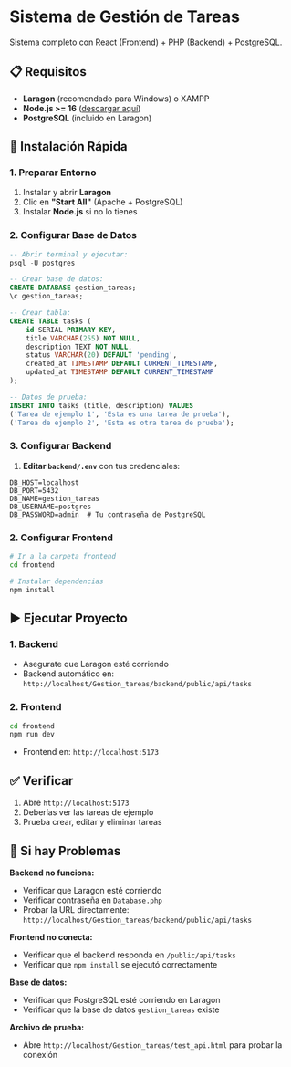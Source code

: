 # Sistema de Gestión de Tareas

Sistema completo con React (Frontend) + PHP (Backend) + PostgreSQL.

## 📋 Requisitos

- **Laragon** (recomendado para Windows) o XAMPP
- **Node.js >= 16** ([descargar aquí](https://nodejs.org/))
- **PostgreSQL** (incluido en Laragon)

## 🚀 Instalación Rápida

### 1. Preparar Entorno

1. Instalar y abrir **Laragon**
2. Clic en **"Start All"** (Apache + PostgreSQL)
3. Instalar **Node.js** si no lo tienes

### 2. Configurar Base de Datos

```sql
-- Abrir terminal y ejecutar:
psql -U postgres

-- Crear base de datos:
CREATE DATABASE gestion_tareas;
\c gestion_tareas;

-- Crear tabla:
CREATE TABLE tasks (
    id SERIAL PRIMARY KEY,
    title VARCHAR(255) NOT NULL,
    description TEXT NOT NULL,
    status VARCHAR(20) DEFAULT 'pending',
    created_at TIMESTAMP DEFAULT CURRENT_TIMESTAMP,
    updated_at TIMESTAMP DEFAULT CURRENT_TIMESTAMP
);

-- Datos de prueba:
INSERT INTO tasks (title, description) VALUES
('Tarea de ejemplo 1', 'Esta es una tarea de prueba'),
('Tarea de ejemplo 2', 'Esta es otra tarea de prueba');
```

### 3. Configurar Backend

1. **Editar `backend/.env`** con tus credenciales:

```env
DB_HOST=localhost
DB_PORT=5432
DB_NAME=gestion_tareas
DB_USERNAME=postgres
DB_PASSWORD=admin  # Tu contraseña de PostgreSQL
```

### 2. Configurar Frontend

```bash
# Ir a la carpeta frontend
cd frontend

# Instalar dependencias
npm install
```

## ▶️ Ejecutar Proyecto

### 1. Backend

- Asegurate que Laragon esté corriendo
- Backend automático en: `http://localhost/Gestion_tareas/backend/public/api/tasks`

### 2. Frontend

```bash
cd frontend
npm run dev
```

- Frontend en: `http://localhost:5173`

## ✅ Verificar

1. Abre `http://localhost:5173`
2. Deberías ver las tareas de ejemplo
3. Prueba crear, editar y eliminar tareas

## 🐛 Si hay Problemas

**Backend no funciona:**

- Verificar que Laragon esté corriendo
- Verificar contraseña en `Database.php`
- Probar la URL directamente: `http://localhost/Gestion_tareas/backend/public/api/tasks`

**Frontend no conecta:**

- Verificar que el backend responda en `/public/api/tasks`
- Verificar que `npm install` se ejecutó correctamente

**Base de datos:**

- Verificar que PostgreSQL esté corriendo en Laragon
- Verificar que la base de datos `gestion_tareas` existe

**Archivo de prueba:**

- Abre `http://localhost/Gestion_tareas/test_api.html` para probar la conexión
